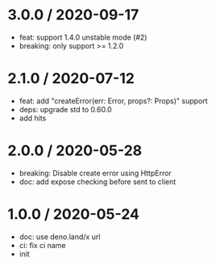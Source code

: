 
3.0.0 / 2020-09-17
==================

  * feat: support 1.4.0 unstable mode (#2)
  * breaking: only support >= 1.2.0

2.1.0 / 2020-07-12
==================

  * feat: add "createError(err: Error, props?: Props)" support
  * deps: upgrade std to 0.60.0
  * add hits

2.0.0 / 2020-05-28
==================

  * breaking: Disable create error using HttpError
  * doc: add expose checking before sent to client

1.0.0 / 2020-05-24
==================

  * doc: use deno.land/x url
  * ci: fix ci name
  * init
